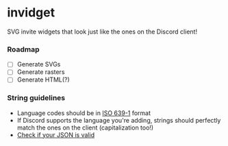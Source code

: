 # invidget
SVG invite widgets that look just like the ones on the Discord client!

### Roadmap
- [ ] Generate SVGs
- [ ] Generate rasters
- [ ] Generate HTML(?)

### String guidelines
- Language codes should be in [ISO 639-1](https://en.wikipedia.org/wiki/ISO_639-1) format
- If Discord supports the language you're adding,  strings should perfectly match the ones on the client (capitalization too!)
- [Check if your JSON is valid](https://jsonlint.com/)
